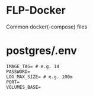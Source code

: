 # FLP-Docker
Common docker(-compose) files

# postgres/.env
```
IMAGE_TAG= # e.g. 14
PASSWORD=
LOG_MAX_SIZE= # e.g. 100m
PORT=
VOLUMES_BASE=
```
